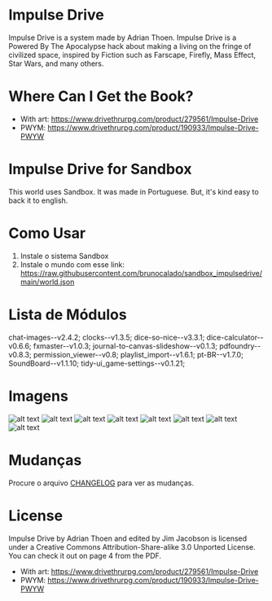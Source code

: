 # Impulse Drive
Impulse Drive is a system made by Adrian Thoen. Impulse Drive is a Powered By The Apocalypse hack about making a living on the fringe of civilized space, inspired by Fiction such as Farscape, Firefly, Mass Effect, Star Wars, and many others.

# Where Can I Get the Book?
- With art: https://www.drivethrurpg.com/product/279561/Impulse-Drive
- PWYM: https://www.drivethrurpg.com/product/190933/Impulse-Drive-PWYW

# Impulse Drive for Sandbox
This world uses Sandbox. It was made in Portuguese. But, it's kind easy to back it to english.

# Como Usar
1. Instale o sistema Sandbox
2. Instale o mundo com esse link: https://raw.githubusercontent.com/brunocalado/sandbox_impulsedrive/main/world.json

# Lista de Módulos
chat-images--v2.4.2;
clocks--v1.3.5;
dice-so-nice--v3.3.1;
dice-calculator--v0.6.6;
fxmaster--v1.0.3;
journal-to-canvas-slideshow--v0.1.3;
pdfoundry--v0.8.3;
permission_viewer--v0.8;
playlist_import--v1.6.1;
pt-BR--v1.7.0;
SoundBoard--v1.1.10;
tidy-ui_game-settings--v0.1.21;

# Imagens
![alt text](gitimgs/fichanave.jpg)
![alt text](gitimgs/fichanpc.jpg)
![alt text](gitimgs/fichapc.jpg)
![alt text](gitimgs/fichapc2.jpg)
![alt text](gitimgs/fichapc3.jpg)
![alt text](gitimgs/fichaveiculo.jpg)
![alt text](gitimgs/itens.jpg)
![alt text](gitimgs/macromission.jpg)

# Mudanças
Procure o arquivo [CHANGELOG](CHANGELOG.md) para ver as mudanças.

# License
Impulse Drive by Adrian Thoen and edited by Jim Jacobson is licensed under a Creative Commons Attribution-Share-alike 3.0 Unported License. You can check it out on page 4 from the PDF.
- With art: https://www.drivethrurpg.com/product/279561/Impulse-Drive
- PWYM: https://www.drivethrurpg.com/product/190933/Impulse-Drive-PWYW
 
